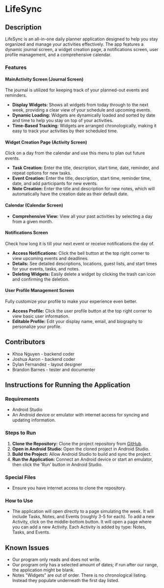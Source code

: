 # LifeSync

## Description
LifeSync is an all-in-one daily planner application designed to help you stay organized and manage your activities effectively. The app features a dynamic journal screen, a widget creation page, a notifications screen, user profile management, and a comprehensive calendar.

### Features

#### MainActivity Screen (Journal Screen)
The journal is utilized for keeping track of your planned-out events and reminders. 
- **Display Widgets:** Shows all widgets from today through to the next week, providing a clear view of your schedule and upcoming events.
- **Dynamic Loading:** Widgets are dynamically loaded and sorted by date and time to help you stay on top of your activities.
- **Time-Based Tracking:** Widgets are arranged chronologically, making it easy to track your activities by their scheduled time.

#### Widget Creation Page (Activity Screen)
Click on a day from the calendar and use this menu to plan out future events.
- **Task Creation:** Enter the title, description, start time, date, reminder, and repeat options for new tasks.
- **Event Creation:** Enter the title, description, start time, reminder time, date, and add participants for new events.
- **Note Creation:** Enter the title and description for new notes, which will automatically have the creation date as their default date.

#### Calendar (Calendar Screen)
- **Comprehensive View:** View all your past activities by selecting a day from a given month.

#### Notifications Screen
Check how long it is till your next event or receive notifications the day of.
- **Access Notifications:** Click the bell button at the top right corner to view upcoming events and deadlines.
- **Details:** See detailed descriptions, locations, guest lists, and start times for your events, tasks, and notes.
- **Deleting Widgets:** Easily delete a widget by clicking the trash can icon and confirming the deletion.

#### User Profile Management Screen
Fully customize your profile to make your experience even better.
- **Access Profile:** Click the user profile button at the top right corner to view basic user information.
- **Editable Profile:** Edit your display name, email, and biography to personalize your profile.

## Contributors
- Khoa Nguyen - backend coder
- Joshua Aaron - backend coder
- Dylan Fernandez - layout designer
- Brandon Barnes - tester and documenter

## Instructions for Running the Application

### Requirements
- Android Studio
- An Android device or emulator with internet access for syncing and updating information.

### Steps to Run
1. **Clone the Repository:** Clone the project repository from [GitHub](https://github.com/UTSA-CS-3443/LifeSync.git).
2. **Open in Android Studio:** Open the cloned project in Android Studio.
3. **Build the Project:** Allow Android Studio to build and sync the project.
4. **Run the Application:** Connect an Android device or start an emulator, then click the 'Run' button in Android Studio.

### Special Files
- Ensure you have internet access to clone the repository.

### How to Use
- The application will open directly to a page simulating the week. It will include Tasks, Notes, and Events (roughly 3-5 for each). To add a new Activity, click on the middle-bottom button. It will open a page where you can add a new Activity. Each Activity is added by type: Notes, Tasks, and Events.

## Known Issues
- Our program only reads and does not write.
- Our program only has a selected amount of dates; if run after our range, the application might be blank.
- Notes "Widgets" are out of order. There is no chronological listing. Instead they populate underneath the first day listed.
